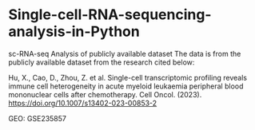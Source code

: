 # Single-cell-RNA-sequencing-analysis-in-Python
sc-RNA-seq Analysis of publicly available dataset 
The data is from the publicly available dataset from the research cited below:

Hu, X., Cao, D., Zhou, Z. et al. Single-cell transcriptomic profiling reveals immune cell heterogeneity in acute myeloid leukaemia peripheral blood mononuclear cells after chemotherapy. Cell Oncol. (2023). https://doi.org/10.1007/s13402-023-00853-2

GEO: GSE235857
